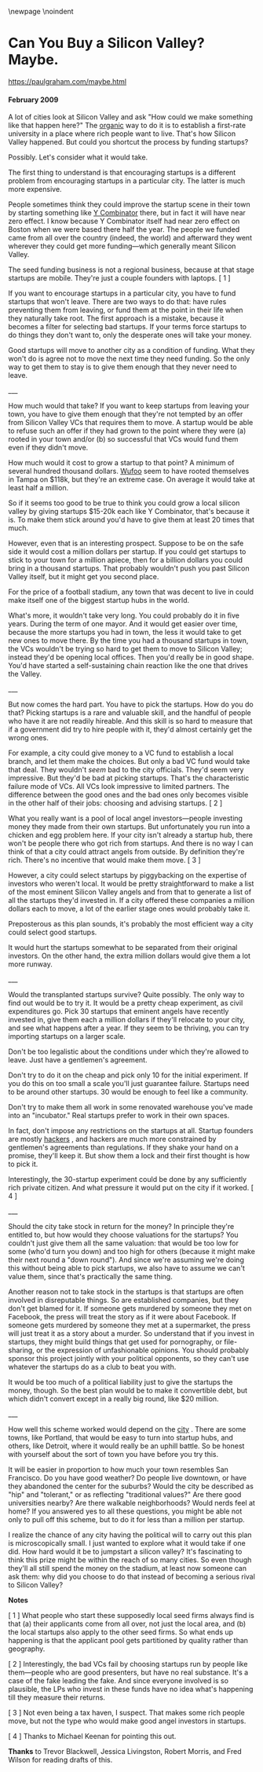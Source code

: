 \newpage
\noindent

Can You Buy a Silicon Valley? Maybe.
====================================


  

<https://paulgraham.com/maybe.html>
  

#### February 2009


  

  

 A lot of cities look at Silicon Valley and ask "How could we make
something like that happen here?" The
 [organic](https://paulgraham.com/siliconvalley.html) 
 way to do it is to
establish a first\-rate university in a place where rich people want
to live. That's how Silicon Valley happened. But could you shortcut
the process by funding startups?
   

  

 Possibly. Let's consider what it would take.
   

  

 The first thing to understand is that encouraging startups is a
different problem from encouraging startups in a particular city.
The latter is much more expensive.
   

  

 People sometimes think they could improve the startup scene in their
town by starting something like
 [Y 
Combinator](http://ycombinator.com) 
 there, but in fact it
will have near zero effect. I know because Y Combinator itself had
near zero effect on Boston when we were based there half the year.
The people we funded came from all over the country (indeed, the
world) and afterward they went wherever they could get more
funding—which generally meant Silicon Valley.
   

  

 The seed funding business is not a regional business, because at
that stage startups are mobile. They're just a couple founders with
laptops.
 \[
 1
 ]
   

  

 If you want to encourage startups in a particular city, you have
to fund startups that won't leave. There are two ways to do that:
have rules preventing them from leaving, or fund them at the point
in their life when they naturally take root. The first approach
is a mistake, because it becomes a filter for selecting bad startups.
If your terms force startups to do things they don't want to, only
the desperate ones will take your money.
   

  

 Good startups will move to another city as a condition of funding.
What they won't do is agree not to move the next time they need
funding. So the only way to get them to stay is to give them enough
that they never need to leave.
   

  


 \_\_\_
 
  

  

 How much would that take? If you want to keep startups from leaving
your town, you have to give them enough that they're not tempted
by an offer from Silicon Valley VCs that requires them to move. A
startup would be able to refuse such an offer if they had grown to
the point where they were (a) rooted in your town and/or (b) so
successful that VCs would fund them even if they didn't move.
   

  

 How much would it cost to grow a startup to that point? A minimum
of several hundred thousand dollars.
 [Wufoo](http://wufoo.com) 
 seem to have rooted
themselves in Tampa on $118k, but they're an extreme case. On
average it would take at least half a million.
   

  

 So if it seems too good to be true to think you could grow a local
silicon valley by giving startups $15\-20k each like Y Combinator,
that's because it is. To make them stick around you'd have to give
them at least 20 times that much.
   

  

 However, even that is an interesting prospect. Suppose to be on
the safe side it would cost a million dollars per startup. If you
could get startups to stick to your town for a million apiece, then
for a billion dollars you could bring in a thousand startups. That probably wouldn't push you past Silicon Valley itself, 
but it might get you second place.
   

  

 For the price of a football stadium, any town that was decent to
live in could make itself one of the biggest startup hubs in the
world.
   

  

 What's more, it wouldn't take very long. You could probably do
it in five years. During the term of one mayor. And it would get
easier over time, because the more startups you had in town, the
less it would take to get new ones to move there. By the time you
had a thousand startups in town, the VCs wouldn't be trying so hard
to get them to move to Silicon Valley; instead they'd be opening
local offices. Then you'd really be in good shape. You'd have
started a self\-sustaining chain reaction like the one that drives
the Valley.
   

  


 \_\_\_
 
  

  

 But now comes the hard part. You have to pick the startups. How
do you do that? Picking startups is a rare and valuable skill, and
the handful of people who have it are not readily hireable. And
this skill is so hard to measure that if a government did try to
hire people with it, they'd almost certainly get the wrong ones.
   

  

 For example, a city could give money to a VC fund to establish a
local branch, and let them make the choices. But only a bad VC
fund would take that deal. They wouldn't
 *seem* 
 bad to the city
officials. They'd seem very impressive. But they'd be bad at
picking startups. That's the characteristic failure mode of VCs.
All VCs look impressive to limited partners. The difference between
the good ones and the bad ones only becomes visible in the other
half of their jobs: choosing and advising startups.
 \[
 2
 ]
   

  

 What you really want is a pool of local angel investors—people
investing money they made from their own startups. But unfortunately
you run into a chicken and egg problem here. If your city isn't
already a startup hub, there won't be people there who got rich
from startups. And there is no way I can think of that a city could
attract angels from outside. By definition they're rich. There's
no incentive that would make them move.
 \[
 3
 ]
   

  

 However, a city could select startups by piggybacking on the expertise
of investors who weren't local. It would be pretty straightforward
to make a list of the most eminent Silicon Valley angels and from
that to generate a list of all the startups they'd invested in. If
a city offered these companies a million dollars each to move, a
lot of the earlier stage ones would probably take it.
   

  

 Preposterous as this plan sounds, it's probably the most efficient
way a city could select good startups.
   

  

 It would hurt the startups somewhat to be separated from their
original investors. On the other hand, the extra million dollars
would give them a lot more runway.
   

  


 \_\_\_
 
  

  

 Would the transplanted startups survive? Quite possibly. The only
way to find out would be to try it. It would be a pretty cheap
experiment, as civil expenditures go. Pick 30 startups that eminent
angels have recently invested in, give them each a million dollars
if they'll relocate to your city, and see what happens after a year.
If they seem to be thriving, you can try importing startups on a
larger scale.
   

  

 Don't be too legalistic about the conditions under which they're
allowed to leave. Just have a gentlemen's agreement.
   

  

 Don't try to do it on the cheap and pick only 10 for the initial
experiment. If you do this on too small a scale you'll just guarantee
failure. Startups need to be around other startups. 30 would be
enough to feel like a community.
   

  

 Don't try to make them all work in some renovated warehouse you've
made into an "incubator." Real startups prefer to work in their
own spaces.
   

  

 In fact, don't impose any restrictions on the startups at all.
Startup founders are mostly
 [hackers](https://paulgraham.com/gba.html) 
 , 
and hackers are much more
constrained by gentlemen's agreements than regulations. If they
shake your hand on a promise, they'll keep it. But show them a
lock and their first thought is how to pick it.
   

  

 Interestingly, the 30\-startup experiment could be done by any
sufficiently rich private citizen. And what pressure it would 
put on the city if it worked.
 \[
 4
 ]
   

  


 \_\_\_
 
  

  

 Should the city take stock in return for the money?
In principle they're entitled to, but how would they choose valuations
for the startups? You couldn't just give them all the same valuation:
that would be too low for some (who'd turn you down) and too high
for others (because it might make their next round a "down round").
And since we're assuming we're doing this without being able to
pick startups, we also have to assume we can't value them, since
that's practically the same thing.
   

  

 Another reason not to take stock in the startups is that startups
are often involved in disreputable things. So are established
companies, but they don't get blamed for it. If someone gets
murdered by someone they met on Facebook, the press will treat the
story as if it were about Facebook. If someone gets murdered by
someone they met at a supermarket, the press will just treat it as
a story about a murder. So understand that if you invest in startups,
they might build things that get used for pornography, or file\-sharing,
or the expression of unfashionable opinions. You should probably
sponsor this project jointly with your political opponents, so they
can't use whatever the startups do as a club to beat you with.
   

  

 It would be too much of a political liability just to give
the startups the money, though. So the best plan would be to 
make it convertible debt, but which didn't convert except in
a really big round, like $20 million.
   

  


 \_\_\_
 
  

  

 How well this scheme worked would depend on the
 [city](https://paulgraham.com/cities.html) 
 . There are
some towns, like Portland, that would be easy to turn into startup
hubs, and others, like Detroit, where it would really be an uphill
battle. So be honest with yourself about the sort of town you have
before you try this.
   

  

 It will be easier in proportion to how much your town resembles San
Francisco. Do you have good weather? Do people live downtown, or
have they abandoned the center for the suburbs? Would the city be
described as "hip" and "tolerant," or as reflecting "traditional
values?" Are there good universities nearby? Are there walkable
neighborhoods? Would nerds feel at home? If you answered yes to
all these questions, you might be able not only to pull off this
scheme, but to do it for less than a million per startup.
   

  

 I realize the chance of any city having
the political will to carry out this plan is microscopically
small. I just wanted to explore what it would take if one did.
How hard would it be to jumpstart a silicon valley? It's
fascinating to think this prize might be within
the reach of so many cities. So even though they'll all still
spend the money on the stadium, at least now someone can ask them:
why did you choose to do that instead of becoming a serious
rival to Silicon Valley?
   

  

  

  

  

  

**Notes** 
  

  

 \[
 1
 ]
What people who start these supposedly local seed firms always
find is that (a) their applicants come from all over, not just the
local area, and (b) the local startups also apply to the other seed
firms. So what ends up happening is that the applicant pool gets
partitioned by quality rather than geography.
   

  

 \[
 2
 ]
Interestingly, the bad VCs fail by choosing startups run by
people like them—people who are good presenters, but have no
real substance. It's a case of the fake leading the fake. And
since everyone involved is so plausible, the LPs who invest in these
funds have no idea what's happening till they measure their returns.
   

  

 \[
 3
 ]
Not even being a tax haven, I suspect. That makes some rich
people move, but not the type who would make good angel investors
in startups.
   

  

 \[
 4
 ]
Thanks to Michael Keenan for pointing this out.
   

  

**Thanks** 
 to Trevor Blackwell, Jessica Livingston, Robert
Morris, and Fred Wilson for reading drafts of this.
   

  


